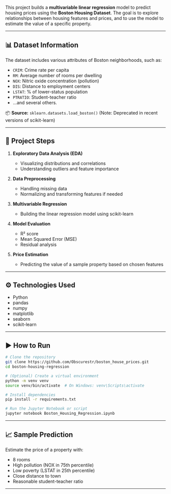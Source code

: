 
This project builds a **multivariable linear regression** model to predict housing prices using the **Boston Housing Dataset**. The goal is to explore relationships between housing features and prices, and to use the model to estimate the value of a specific property.

---

## 📊 Dataset Information

The dataset includes various attributes of Boston neighborhoods, such as:

- `CRIM`: Crime rate per capita  
- `RM`: Average number of rooms per dwelling  
- `NOX`: Nitric oxide concentration (pollution)  
- `DIS`: Distance to employment centers  
- `LSTAT`: % of lower-status population  
- `PTRATIO`: Student-teacher ratio  
- ...and several others.

📦 **Source:** `sklearn.datasets.load_boston()` (Note: Deprecated in recent versions of scikit-learn)

---

## 🧠 Project Steps

1. **Exploratory Data Analysis (EDA)**  
   - Visualizing distributions and correlations  
   - Understanding outliers and feature importance  

2. **Data Preprocessing**  
   - Handling missing data  
   - Normalizing and transforming features if needed  

3. **Multivariable Regression**  
   - Building the linear regression model using scikit-learn  

4. **Model Evaluation**  
   - R² score  
   - Mean Squared Error (MSE)  
   - Residual analysis  

5. **Price Estimation**  
   - Predicting the value of a sample property based on chosen features  

---

## ⚙️ Technologies Used

- Python  
- pandas  
- numpy  
- matplotlib  
- seaborn  
- scikit-learn  

---

## ▶️ How to Run

```bash
# Clone the repository
git clone https://github.com/Obscurestr/boston_house_prices.git
cd boston-housing-regression

# (Optional) Create a virtual environment
python -m venv venv
source venv/bin/activate  # On Windows: venv\Scripts\activate

# Install dependencies
pip install -r requirements.txt

# Run the Jupyter Notebook or script
jupyter notebook Boston_Housing_Regression.ipynb
```

---

## 📈 Sample Prediction

Estimate the price of a property with:
- 8 rooms  
- High pollution (NOX in 75th percentile)  
- Low poverty (LSTAT in 25th percentile)  
- Close distance to town  
- Reasonable student-teacher ratio

--- 

 
 

 

